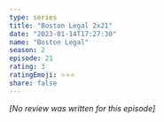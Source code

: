 ```yaml
---
type: series
title: "Boston Legal 2x21"
date: "2023-01-14T17:27:30"
name: "Boston Legal"
season: 2
episode: 21
rating: 3
ratingEmoji: ⭐️⭐️⭐️
share: false
---
```


_[No review was written for this episode]_
